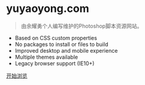 # yuyaoyong.com

> 由余耀勇个人编写维护的Photoshop脚本资源网站。

- Based on CSS custom properties
- No packages to install or files to build
- Improved desktop and mobile experience
- Multiple themes available
- Legacy browser support (IE10+)

[开始浏览](pages/scripts)